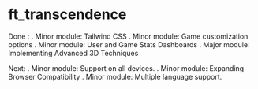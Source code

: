 # ft_transcendence


Done :
. Minor module:   Tailwind CSS
. Minor module: Game customization options
. Minor module: User and Game Stats Dashboards
. Major module: Implementing Advanced 3D Techniques

Next:
. Minor module: Support on all devices.
. Minor module: Expanding Browser Compatibility
. Minor module: Multiple language support.
